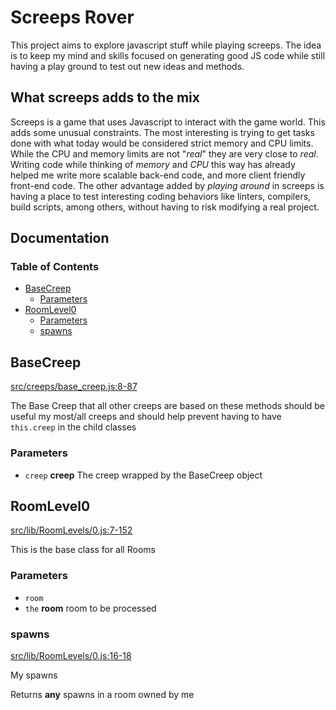# Screeps Rover

This project aims to explore javascript stuff while playing screeps. The idea is
to keep my mind and skills focused on generating good JS code while still having
a play ground to test out new ideas and methods.

## What screeps adds to the mix

Screeps is a game that uses Javascript to interact with the game world. This
adds some unusual constraints. The most interesting is trying to get tasks done
with what today would be considered strict memory and CPU limits. While the CPU
and memory limits are not "_real_" they are very close to _real_. Writing code
while thinking of _memory_ and _CPU_ this way has already helped me write more
scalable back-end code, and more client friendly front-end code. The other
advantage added by _playing around_ in screeps is having a place to test
interesting coding behaviors like linters, compilers, build scripts, among
others, without having to risk modifying a real project.

## Documentation
<!-- Generated by documentation.js. Update this documentation by updating the source code. -->

### Table of Contents

*   [BaseCreep][1]
    *   [Parameters][2]
*   [RoomLevel0][3]
    *   [Parameters][4]
    *   [spawns][5]

## BaseCreep

[src/creeps/base\_creep.js:8-87][6]

The Base Creep that all other creeps are based on
these methods should be useful my most/all creeps and should
help prevent having to have `this.creep` in the child classes

### Parameters

*   `creep` **creep** The creep wrapped by the BaseCreep object

## RoomLevel0

[src/lib/RoomLevels/0.js:7-152][7]

This is the base class for all Rooms

### Parameters

*   `room` &#x20;
*   `the` **room** room to be processed

### spawns

[src/lib/RoomLevels/0.js:16-18][8]

My spawns

Returns **any** spawns in a room owned by me

[1]: #basecreep

[2]: #parameters

[3]: #roomlevel0

[4]: #parameters-1

[5]: #spawns

[6]: https://github.com/coteyr/screeps-rover/blob/4666508466cdbfc5b3df07ac19c27e2d8134d0fd/src/creeps/base_creep.js#L8-L87 "Source code on GitHub"

[7]: https://github.com/coteyr/screeps-rover/blob/4666508466cdbfc5b3df07ac19c27e2d8134d0fd/src/lib/RoomLevels/0.js#L7-L152 "Source code on GitHub"

[8]: https://github.com/coteyr/screeps-rover/blob/4666508466cdbfc5b3df07ac19c27e2d8134d0fd/src/lib/RoomLevels/0.js#L16-L18 "Source code on GitHub"
